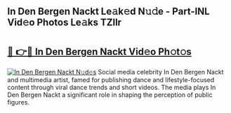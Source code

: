 ## In Den Bergen Nackt Le𝚊k𝚎d N𝚞𝚍e - Part-lNL Vid𝚎o Photos Le𝚊ks TZllr

# <h2><a href="http://fba5n93.evod.top/?m=In+Den+Bergen+Nackt">🔗 👉🔴 In Den Bergen Nackt Vid𝚎o Ph𝚘t𝚘s</a></h2>

[![In Den Bergen Nackt N𝚞d𝚎s](https://i.imgur.com/8V9OHl7.gif)](http://fba5n93.evod.top/?m=In+Den+Bergen+Nackt)
Social media celebrity In Den Bergen Nackt and multimedia artist, famed for publishing dance and lifestyle-focused content through viral dance trends and short videos. The media plays In Den Bergen Nackt a significant role in shaping the perception of public figures. 
